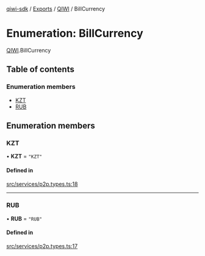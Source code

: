 [qiwi-sdk](../README.md) / [Exports](../modules.md) / [QIWI](../modules/QIWI.md) / BillCurrency

# Enumeration: BillCurrency

[QIWI](../modules/QIWI.md).BillCurrency

## Table of contents

### Enumeration members

- [KZT](QIWI.BillCurrency.md#kzt)
- [RUB](QIWI.BillCurrency.md#rub)

## Enumeration members

### KZT

• **KZT** = `"KZT"`

#### Defined in

[src/services/p2p.types.ts:18](https://github.com/AlexXanderGrib/node-qiwi-sdk/blob/59731a2/src/services/p2p.types.ts#L18)

___

### RUB

• **RUB** = `"RUB"`

#### Defined in

[src/services/p2p.types.ts:17](https://github.com/AlexXanderGrib/node-qiwi-sdk/blob/59731a2/src/services/p2p.types.ts#L17)
